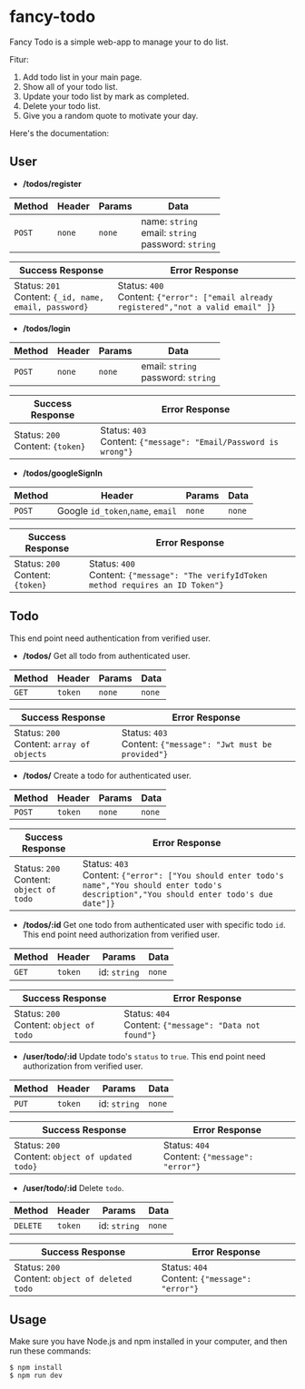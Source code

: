 # fancy-todo

Fancy Todo is a simple web-app to manage your to do list.

Fitur:

1. Add todo list in your main page.
2. Show all of your todo list.
3. Update your todo list by mark as completed.
4. Delete your todo list.
5. Give you a random quote to motivate your day.

 Here's the documentation:

## User

- **/todos/register**

| Method | Header | Params | Data                                                      |
| ------ | ------ | ------ | --------------------------------------------------------- |
| `POST` | `none` | `none` | name: `string`<br>email: `string` <br> password: `string` |

| Success Response                                           | Error Response                                               |
| ---------------------------------------------------------- | ------------------------------------------------------------ |
| Status: `201` <br> Content: `{_id, name, email, password}` | Status: `400` <br> Content: `{"error": ["email already registered","not a valid email" ]}` |


- **/todos/login**

| Method | Header | Params | Data                                    |
| ------ | ------ | ------ | --------------------------------------- |
| `POST` | `none` | `none` | email: `string` <br> password: `string` |

| Success Response                      | Error Response                                               |
| ------------------------------------- | ------------------------------------------------------------ |
| Status: `200` <br> Content: `{token}` | Status: `403` <br> Content: `{"message": "Email/Password is wrong"}` |


- **/todos/googleSignIn**

| Method | Header                            | Params | Data   |
| ------ | --------------------------------- | ------ | ------ |
| `POST` | Google `id_token`,`name`, `email` | `none` | `none` |

| Success Response                      | Error Response                                               |
| ------------------------------------- | ------------------------------------------------------------ |
| Status: `200` <br> Content: `{token}` | Status: `400` <br> Content: `{"message": "The verifyIdToken method requires an ID Token"}` |


## Todo

This end point need authentication from verified user.

- **/todos/**
  Get all todo from authenticated user.

| Method | Header  | Params | Data   |
| ------ | ------- | ------ | ------ |
| `GET`  | `token` | `none` | `none` |

| Success Response                               | Error Response                                               |
| ---------------------------------------------- | ------------------------------------------------------------ |
| Status: `200` <br> Content: `array of objects` | Status: `403` <br> Content: `{"message": "Jwt must be provided"}` |

- **/todos/**
  Create a todo for authenticated user.

| Method | Header  | Params | Data   |
| ------ | ------- | ------ | ------ |
| `POST` | `token` | `none` | `none` |

| Success Response                             | Error Response                                               |
| -------------------------------------------- | ------------------------------------------------------------ |
| Status: `200` <br> Content: `object of todo` | Status: `403` <br> Content: `{"error": ["You should enter todo's name","You should enter todo's description","You should enter todo's due date"]}` |

- **/todos/:id**
  Get one todo from authenticated user with specific todo `id`. This end point need authorization from verified user.

| Method | Header  | Params       | Data   |
| ------ | ------- | ------------ | ------ |
| `GET`  | `token` | id: `string` | `none` |

| Success Response                             | Error Response                                              |
| -------------------------------------------- | ----------------------------------------------------------- |
| Status: `200` <br> Content: `object of todo` | Status: `404` <br> Content: `{"message": "Data not found"}` |


- **/user/todo/:id**
  Update todo's `status` to `true`.  This end point need authorization from verified user.

| Method | Header  | Params       | Data   |
| ------ | ------- | ------------ | ------ |
| `PUT`  | `token` | id: `string` | `none` |

| Success Response                                      | Error Response                                     |
| ----------------------------------------------------- | -------------------------------------------------- |
| Status: `200` <br> Content: `object of updated todo}` | Status: `404` <br> Content: `{"message": "error"}` |


- **/user/todo/:id**
  Delete `todo`.

| Method   | Header  | Params       | Data   |
| -------- | ------- | ------------ | ------ |
| `DELETE` | `token` | id: `string` | `none` |

| Success Response                                     | Error Response                                     |
| ---------------------------------------------------- | -------------------------------------------------- |
| Status: `200` <br> Content: `object of deleted todo` | Status: `404` <br> Content: `{"message": "error"}` |

## Usage

Make sure you have Node.js and npm installed in your computer, and then run these commands:

```
$ npm install
$ npm run dev
```

## 